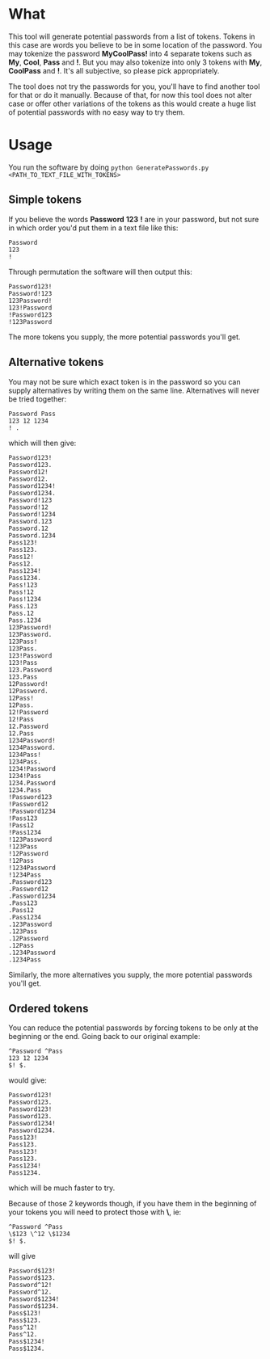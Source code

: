 # What

This tool will generate potential passwords from a list of tokens.
Tokens in this case are words you believe to be in some location of the password.
You may tokenize the password **MyCoolPass!** into 4 separate tokens such as **My**, **Cool**, **Pass** and **!**. But you may also tokenize into only 3 tokens with **My**, **CoolPass** and **!**. It's all subjective, so please pick appropriately.

The tool does not try the passwords for you, you'll have to find another tool for that or do it manually. Because of that, for now this tool does not alter case or offer other variations of the tokens as this would create a huge list of potential passwords with no easy way to try them.


# Usage

You run the software by doing `python GeneratePasswords.py <PATH_TO_TEXT_FILE_WITH_TOKENS>`

## Simple tokens

If you believe the words **Password** **123** **!** are in your password, but not sure in which order you'd put them in a text file like this:

```
Password
123
!
```

Through permutation the software will then output this:

```
Password123!
Password!123
123Password!
123!Password
!Password123
!123Password
```

The more tokens you supply, the more potential passwords you'll get.

## Alternative tokens

You may not be sure which exact token is in the password so you can supply alternatives by writing them on the same line. Alternatives will never be tried together:

```
Password Pass
123 12 1234
! .
```

which will then give:

```
Password123!
Password123.
Password12!
Password12.
Password1234!
Password1234.
Password!123
Password!12
Password!1234
Password.123
Password.12
Password.1234
Pass123!
Pass123.
Pass12!
Pass12.
Pass1234!
Pass1234.
Pass!123
Pass!12
Pass!1234
Pass.123
Pass.12
Pass.1234
123Password!
123Password.
123Pass!
123Pass.
123!Password
123!Pass
123.Password
123.Pass
12Password!
12Password.
12Pass!
12Pass.
12!Password
12!Pass
12.Password
12.Pass
1234Password!
1234Password.
1234Pass!
1234Pass.
1234!Password
1234!Pass
1234.Password
1234.Pass
!Password123
!Password12
!Password1234
!Pass123
!Pass12
!Pass1234
!123Password
!123Pass
!12Password
!12Pass
!1234Password
!1234Pass
.Password123
.Password12
.Password1234
.Pass123
.Pass12
.Pass1234
.123Password
.123Pass
.12Password
.12Pass
.1234Password
.1234Pass
```

Similarly, the more alternatives you supply, the more potential passwords you'll get.

## Ordered tokens

You can reduce the potential passwords by forcing tokens to be only at the beginning or the end. Going back to our original example:

```
^Password ^Pass
123 12 1234
$! $.
```

would give:

```
Password123!
Password123.
Password123!
Password123.
Password1234!
Password1234.
Pass123!
Pass123.
Pass123!
Pass123.
Pass1234!
Pass1234.
```

which will be much faster to try.

Because of those 2 keywords though, if you have them in the beginning of your tokens you will need to protect those with **\\**, ie:

```
^Password ^Pass
\$123 \^12 \$1234
$! $.
```

will give

```
Password$123!
Password$123.
Password^12!
Password^12.
Password$1234!
Password$1234.
Pass$123!
Pass$123.
Pass^12!
Pass^12.
Pass$1234!
Pass$1234.
```
